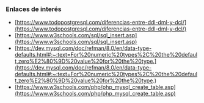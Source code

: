 ### Enlaces de interés

- [https://www.todopostgresql.com/diferencias-entre-ddl-dml-y-dcl/](https://www.todopostgresql.com/diferencias-entre-ddl-dml-y-dcl/)
- [https://www.w3schools.com/sql/sql_insert.asp](https://www.w3schools.com/sql/sql_insert.asp)
- [https://dev.mysql.com/doc/refman/8.0/en/data-type-defaults.html#:~:text=For%20numeric%20types%2C%20the%20default,zero%E2%80%9D%20value%20for%20the%20type.](https://dev.mysql.com/doc/refman/8.0/en/data-type-defaults.html#:~:text=For%20numeric%20types%2C%20the%20default,zero%E2%80%9D%20value%20for%20the%20type.)
- [https://www.w3schools.com/php/php_mysql_create_table.asp](https://www.w3schools.com/php/php_mysql_create_table.asp)
